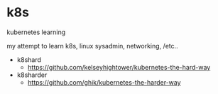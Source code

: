# k8s
kubernetes learning

my attempt to learn k8s, linux sysadmin, networking, /etc..

- k8shard
    - https://github.com/kelseyhightower/kubernetes-the-hard-way
- k8sharder
    - https://github.com/ghik/kubernetes-the-harder-way
